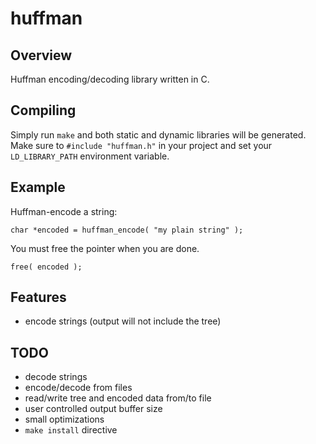 # huffman

## Overview

Huffman encoding/decoding library written in C.

## Compiling

Simply run `make` and both static and dynamic libraries will be generated. Make sure to `#include "huffman.h"` in your project and set your `LD_LIBRARY_PATH` environment variable.

## Example

Huffman-encode a string:

    char *encoded = huffman_encode( "my plain string" );

You must free the pointer when you are done.

    free( encoded );

## Features

* encode strings (output will not include the tree)

## TODO

* decode strings
* encode/decode from files
* read/write tree and encoded data from/to file
* user controlled output buffer size
* small optimizations
* `make install` directive
